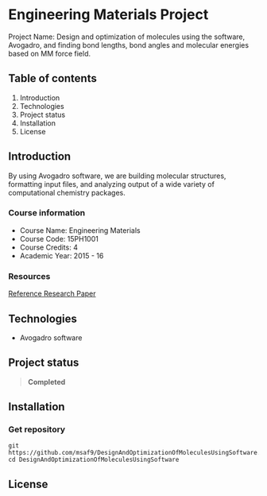 # Engineering Materials Project

Project Name: Design and optimization of molecules using the software, Avogadro, and finding bond lengths, bond angles and molecular energies based on MM force field.

## Table of contents
1. Introduction
2. Technologies
3. Project status
4. Installation
5. License

## Introduction
By using Avogadro software, we are building molecular structures, formatting input files, and analyzing output of a wide variety of computational chemistry packages.

### Course information
- Course Name: Engineering Materials
- Course Code: 15PH1001
- Course Credits: 4
- Academic Year: 2015 - 16

### Resources
[Reference Research Paper](https://jcheminf.biomedcentral.com/articles/10.1186/1758-2946-4-17 "Avogadro: an advanced semantic chemical editor, visualization, and analysis platform")

## Technologies
- Avogadro software

## Project status
> **Completed**

## Installation
### Get repository
```git
git https://github.com/msaf9/DesignAndOptimizationOfMoleculesUsingSoftware.git
cd DesignAndOptimizationOfMoleculesUsingSoftware
```

## License
